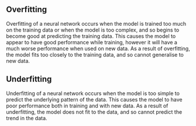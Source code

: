 ## Overfitting
Overfitting of a neural network occurs when the model is trained too much on the training data or when the model is too complex, and so begins to become good at predicting the training data. This causes the model to appear to have good performance while training, however it will have a much worse performance when used on new data. As a result of overfitting, the model fits too closely to the training data, and so cannot generalise to new data.

## Underfitting
Underfitting of a neural network occurs when the model is too simple to predict the underlying pattern of the data. This causes the model to have poor performance both in training and with new data. As a result of underfitting, the model does not fit to the data, and so cannot predict the trend in the data. 